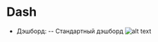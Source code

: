 # Dash
- Дэшборд:
-- Стандартный дэшборд
  ![alt text](https://github.com/mumok4/infograph/blob/main/dash/imgs/countries.bmp)
